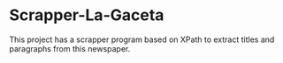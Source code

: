 # Scrapper-La-Gaceta
This project has a scrapper program based on XPath to extract titles and paragraphs from this newspaper.
